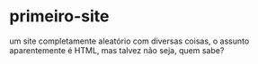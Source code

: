 # primeiro-site
um site completamente aleatório com diversas coisas, o assunto aparentemente é HTML, mas talvez não seja, quem sabe?

